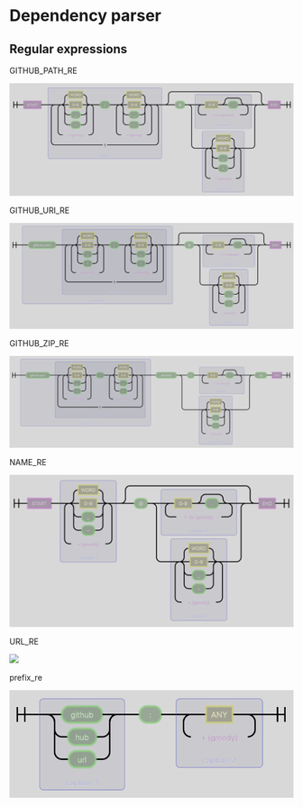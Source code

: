 # Dependency parser

## Regular expressions

GITHUB\_PATH\_RE

![](../.gitbook/assets/GITHUB_PATH_RE%20%289%29%20%285%29.png)

GITHUB\_URI\_RE

![](../.gitbook/assets/GITHUB_URI_RE.png)

GITHUB\_ZIP\_RE

![](../.gitbook/assets/GITHUB_ZIP_RE%20%286%29%20%286%29%20%281%29%20%284%29.png)

NAME\_RE

![](../.gitbook/assets/NAME_RE%20%286%29.png)

URL\_RE

![](https://github.com/clio-lang/clio/tree/5489b1eb2c04246a7fd6dfd72be56f0cd3d5dbb4/docs/.gitbook/assets/URL_RE.png)

prefix\_re

![](../.gitbook/assets/prefix_re%20%287%29.png)

